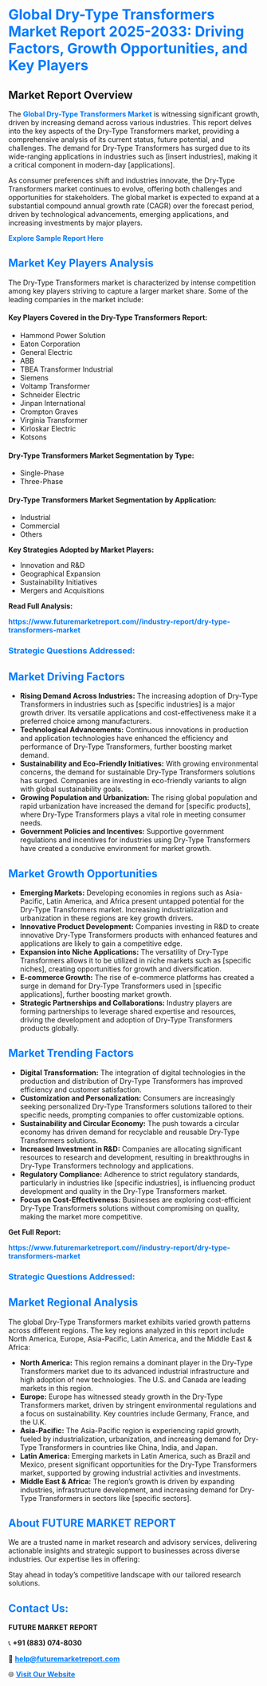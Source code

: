 <h1 style="color: #007BFF;">Global Dry-Type Transformers Market Report 2025-2033: Driving Factors, Growth Opportunities, and Key Players</h1>

<section id="overview">
<h2>Market Report Overview</h2>
<p>The <a href="https://www.futuremarketreport.com//industry-report/dry-type-transformers-market" style="color: #007BFF; text-decoration: none;"><strong>Global Dry-Type Transformers Market</strong></a> is witnessing significant growth, driven by increasing demand across various industries. This report delves into the key aspects of the Dry-Type Transformers market, providing a comprehensive analysis of its current status, future potential, and challenges. The demand for Dry-Type Transformers has surged due to its wide-ranging applications in industries such as [insert industries], making it a critical component in modern-day [applications].</p>
<p>As consumer preferences shift and industries innovate, the Dry-Type Transformers market continues to evolve, offering both challenges and opportunities for stakeholders. The global market is expected to expand at a substantial compound annual growth rate (CAGR) over the forecast period, driven by technological advancements, emerging applications, and increasing investments by major players.</p>
</section>

<section id="overview">
<p><a href="https://www.futuremarketreport.com//request-sample/reportId=76880" style="color: #007BFF; text-decoration: none;"><strong>Explore Sample Report Here</strong></a></p>
</section>

<section id="key-players">
<h2 style="color: #007BFF;">Market Key Players Analysis</h2>
<p>The Dry-Type Transformers market is characterized by intense competition among key players striving to capture a larger market share. Some of the leading companies in the market include:</p>
<h4>Key Players Covered in the Dry-Type Transformers Report:</h4>
<ul><li>Hammond Power Solution</li><li>Eaton Corporation</li><li>General Electric</li><li>ABB</li><li>TBEA Transformer Industrial</li><li>Siemens</li><li>Voltamp Transformer</li><li>Schneider Electric</li><li>Jinpan International</li><li>Crompton Graves</li><li>Virginia Transformer</li><li>Kirloskar Electric</li><li>Kotsons</li></ul>
<h4>Dry-Type Transformers Market Segmentation by Type:</h4>
<ul><li>Single-Phase</li><li>Three-Phase</li></ul>

<h4>Dry-Type Transformers Market Segmentation by Application:</h4>
<ul><li>Industrial</li><li>Commercial</li><li>Others</li></ul>
<p><strong>Key Strategies Adopted by Market Players:</strong></p>
<ul>
<li>Innovation and R&D</li>
<li>Geographical Expansion</li>
<li>Sustainability Initiatives</li>
<li>Mergers and Acquisitions</li>
</ul>
</section>

<section>
<p><strong>Read Full Analysis: </strong></p><a href="https://www.futuremarketreport.com//industry-report/dry-type-transformers-market" style="color: #007BFF; text-decoration: none;"><strong>https://www.futuremarketreport.com//industry-report/dry-type-transformers-market</strong></a>
<h3 style="color: #007BFF;">Strategic Questions Addressed:</h3>
</section>

<section id="driving-factors">
<h2 style="color: #007BFF;">Market Driving Factors</h2>
<ul>
<li><strong>Rising Demand Across Industries:</strong> The increasing adoption of Dry-Type Transformers in industries such as [specific industries] is a major growth driver. Its versatile applications and cost-effectiveness make it a preferred choice among manufacturers.</li>
<li><strong>Technological Advancements:</strong> Continuous innovations in production and application technologies have enhanced the efficiency and performance of Dry-Type Transformers, further boosting market demand.</li>
<li><strong>Sustainability and Eco-Friendly Initiatives:</strong> With growing environmental concerns, the demand for sustainable Dry-Type Transformers solutions has surged. Companies are investing in eco-friendly variants to align with global sustainability goals.</li>
<li><strong>Growing Population and Urbanization:</strong> The rising global population and rapid urbanization have increased the demand for [specific products], where Dry-Type Transformers plays a vital role in meeting consumer needs.</li>
<li><strong>Government Policies and Incentives:</strong> Supportive government regulations and incentives for industries using Dry-Type Transformers have created a conducive environment for market growth.</li>
</ul>
</section>

<section id="growth-opportunities">
<h2 style="color: #007BFF;">Market Growth Opportunities</h2>
<ul>
<li><strong>Emerging Markets:</strong> Developing economies in regions such as Asia-Pacific, Latin America, and Africa present untapped potential for the Dry-Type Transformers market. Increasing industrialization and urbanization in these regions are key growth drivers.</li>
<li><strong>Innovative Product Development:</strong> Companies investing in R&D to create innovative Dry-Type Transformers products with enhanced features and applications are likely to gain a competitive edge.</li>
<li><strong>Expansion into Niche Applications:</strong> The versatility of Dry-Type Transformers allows it to be utilized in niche markets such as [specific niches], creating opportunities for growth and diversification.</li>
<li><strong>E-commerce Growth:</strong> The rise of e-commerce platforms has created a surge in demand for Dry-Type Transformers used in [specific applications], further boosting market growth.</li>
<li><strong>Strategic Partnerships and Collaborations:</strong> Industry players are forming partnerships to leverage shared expertise and resources, driving the development and adoption of Dry-Type Transformers products globally.</li>
</ul>
</section>

<section id="trending-factors">
<h2 style="color: #007BFF;">Market Trending Factors</h2>
<ul>
<li><strong>Digital Transformation:</strong> The integration of digital technologies in the production and distribution of Dry-Type Transformers has improved efficiency and customer satisfaction.</li>
<li><strong>Customization and Personalization:</strong> Consumers are increasingly seeking personalized Dry-Type Transformers solutions tailored to their specific needs, prompting companies to offer customizable options.</li>
<li><strong>Sustainability and Circular Economy:</strong> The push towards a circular economy has driven demand for recyclable and reusable Dry-Type Transformers solutions.</li>
<li><strong>Increased Investment in R&D:</strong> Companies are allocating significant resources to research and development, resulting in breakthroughs in Dry-Type Transformers technology and applications.</li>
<li><strong>Regulatory Compliance:</strong> Adherence to strict regulatory standards, particularly in industries like [specific industries], is influencing product development and quality in the Dry-Type Transformers market.</li>
<li><strong>Focus on Cost-Effectiveness:</strong> Businesses are exploring cost-efficient Dry-Type Transformers solutions without compromising on quality, making the market more competitive.</li>
</ul>
</section>

<section>
<p><strong>Get Full Report: </strong></p><a href="https://www.futuremarketreport.com//industry-report/dry-type-transformers-market" style="color: #007BFF; text-decoration: none;"><strong>https://www.futuremarketreport.com//industry-report/dry-type-transformers-market</strong></a>
<h3 style="color: #007BFF;">Strategic Questions Addressed:</h3>
</section>


<section id="regional-analysis">
<h2 style="color: #007BFF;">Market Regional Analysis</h2>
<p>The global Dry-Type Transformers market exhibits varied growth patterns across different regions. The key regions analyzed in this report include North America, Europe, Asia-Pacific, Latin America, and the Middle East & Africa:</p>
<ul>
<li><strong>North America:</strong> This region remains a dominant player in the Dry-Type Transformers market due to its advanced industrial infrastructure and high adoption of new technologies. The U.S. and Canada are leading markets in this region.</li>
<li><strong>Europe:</strong> Europe has witnessed steady growth in the Dry-Type Transformers market, driven by stringent environmental regulations and a focus on sustainability. Key countries include Germany, France, and the U.K.</li>
<li><strong>Asia-Pacific:</strong> The Asia-Pacific region is experiencing rapid growth, fueled by industrialization, urbanization, and increasing demand for Dry-Type Transformers in countries like China, India, and Japan.</li>
<li><strong>Latin America:</strong> Emerging markets in Latin America, such as Brazil and Mexico, present significant opportunities for the Dry-Type Transformers market, supported by growing industrial activities and investments.</li>
<li><strong>Middle East & Africa:</strong> The region’s growth is driven by expanding industries, infrastructure development, and increasing demand for Dry-Type Transformers in sectors like [specific sectors].</li>
</ul>
</section>

<footer>
<h2 style="color: #007BFF;">About FUTURE MARKET REPORT</h2>
<p>We are a trusted name in market research and advisory services, delivering actionable insights and strategic support to businesses across diverse industries. Our expertise lies in offering:</p>

<p>Stay ahead in today’s competitive landscape with our tailored research solutions.</p>

<h2 style="color: #007BFF;">Contact Us:</h2>
<p><strong>FUTURE MARKET REPORT</strong></p>
<p>📞 <strong>+91 (883) 074-8030</strong></p>
<p>📧 <strong><a href="mailto:help@futuremarketreport.com" style="color: #007BFF;">help@futuremarketreport.com</a></strong></p>
<p>🌐 <strong><a href="https://www.futuremarketreport.com/" style="color: #007BFF;">Visit Our Website</a></strong></p>
</footer>
